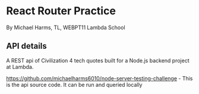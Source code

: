 # React Router Practice

By Michael Harms, TL, WEBPT11 Lambda School

## API details

A REST api of Civilization 4 tech quotes built for a Node.js backend project at Lambda.

https://github.com/michaelharms6010/node-server-testing-challenge - This is the api source code. It can be run and queried locally
